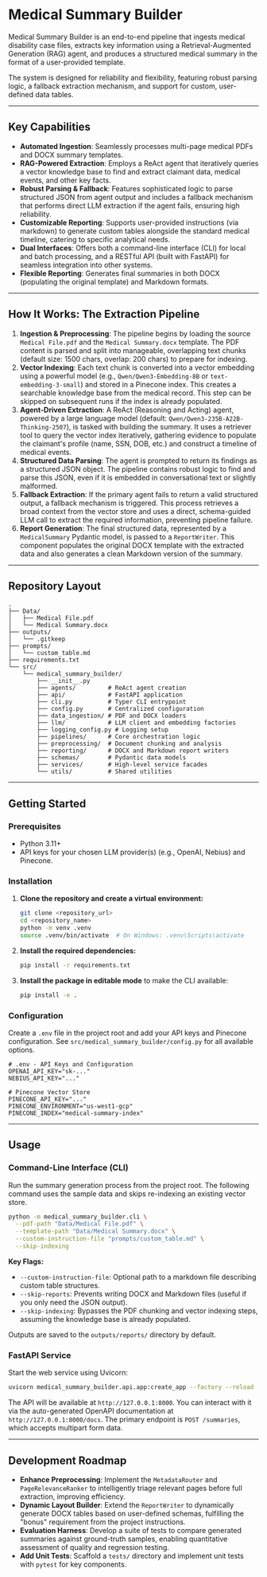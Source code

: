 # Medical Summary Builder

Medical Summary Builder is an end-to-end pipeline that ingests medical disability case files, extracts key information using a Retrieval-Augmented Generation (RAG) agent, and produces a structured medical summary in the format of a user-provided template.

The system is designed for reliability and flexibility, featuring robust parsing logic, a fallback extraction mechanism, and support for custom, user-defined data tables.

---

## Key Capabilities

- **Automated Ingestion**: Seamlessly processes multi-page medical PDFs and DOCX summary templates.
- **RAG-Powered Extraction**: Employs a ReAct agent that iteratively queries a vector knowledge base to find and extract claimant data, medical events, and other key facts.
- **Robust Parsing & Fallback**: Features sophisticated logic to parse structured JSON from agent output and includes a fallback mechanism that performs direct LLM extraction if the agent fails, ensuring high reliability.
- **Customizable Reporting**: Supports user-provided instructions (via markdown) to generate custom tables alongside the standard medical timeline, catering to specific analytical needs.
- **Dual Interfaces**: Offers both a command-line interface (CLI) for local and batch processing, and a RESTful API (built with FastAPI) for seamless integration into other systems.
- **Flexible Reporting**: Generates final summaries in both DOCX (populating the original template) and Markdown formats.

---

## How It Works: The Extraction Pipeline

1.  **Ingestion & Preprocessing**: The pipeline begins by loading the source `Medical File.pdf` and the `Medical Summary.docx` template. The PDF content is parsed and split into manageable, overlapping text chunks (default size: 1500 chars, overlap: 200 chars) to prepare for indexing.
2.  **Vector Indexing**: Each text chunk is converted into a vector embedding using a powerful model (e.g., `Qwen/Qwen3-Embedding-8B` or `text-embedding-3-small`) and stored in a Pinecone index. This creates a searchable knowledge base from the medical record. This step can be skipped on subsequent runs if the index is already populated.
3.  **Agent-Driven Extraction**: A ReAct (Reasoning and Acting) agent, powered by a large language model (default: `Qwen/Qwen3-235B-A22B-Thinking-2507`), is tasked with building the summary. It uses a retriever tool to query the vector index iteratively, gathering evidence to populate the claimant's profile (name, SSN, DOB, etc.) and construct a timeline of medical events.
4.  **Structured Data Parsing**: The agent is prompted to return its findings as a structured JSON object. The pipeline contains robust logic to find and parse this JSON, even if it is embedded in conversational text or slightly malformed.
5.  **Fallback Extraction**: If the primary agent fails to return a valid structured output, a fallback mechanism is triggered. This process retrieves a broad context from the vector store and uses a direct, schema-guided LLM call to extract the required information, preventing pipeline failure.
6.  **Report Generation**: The final structured data, represented by a `MedicalSummary` Pydantic model, is passed to a `ReportWriter`. This component populates the original DOCX template with the extracted data and also generates a clean Markdown version of the summary.

---

## Repository Layout

```
.
├── Data/
│   ├── Medical File.pdf
│   └── Medical Summary.docx
├── outputs/
│   └── .gitkeep
├── prompts/
│   └── custom_table.md
├── requirements.txt
└── src/
    └── medical_summary_builder/
        ├── __init__.py
        ├── agents/         # ReAct agent creation
        ├── api/            # FastAPI application
        ├── cli.py          # Typer CLI entrypoint
        ├── config.py       # Centralized configuration
        ├── data_ingestion/ # PDF and DOCX loaders
        ├── llm/            # LLM client and embedding factories
        ├── logging_config.py # Logging setup
        ├── pipelines/      # Core orchestration logic
        ├── preprocessing/  # Document chunking and analysis
        ├── reporting/      # DOCX and Markdown report writers
        ├── schemas/        # Pydantic data models
        ├── services/       # High-level service facades
        └── utils/          # Shared utilities
```

---

## Getting Started

### Prerequisites

- Python 3.11+
- API keys for your chosen LLM provider(s) (e.g., OpenAI, Nebius) and Pinecone.

### Installation

1.  **Clone the repository and create a virtual environment:**
    ```bash
    git clone <repository_url>
    cd <repository_name>
    python -m venv .venv
    source .venv/bin/activate  # On Windows: .venv\Scripts\activate
    ```

2.  **Install the required dependencies:**
    ```bash
    pip install -r requirements.txt
    ```

3.  **Install the package in editable mode** to make the CLI available:
    ```bash
    pip install -e .
    ```

### Configuration

Create a `.env` file in the project root and add your API keys and Pinecone configuration. See `src/medical_summary_builder/config.py` for all available options.

```dotenv
# .env - API Keys and Configuration
OPENAI_API_KEY="sk-..."
NEBIUS_API_KEY="..."

# Pinecone Vector Store
PINECONE_API_KEY="..."
PINECONE_ENVIRONMENT="us-west1-gcp"
PINECONE_INDEX="medical-summary-index"
```

---

## Usage

### Command-Line Interface (CLI)

Run the summary generation process from the project root. The following command uses the sample data and skips re-indexing an existing vector store.

```bash
python -m medical_summary_builder.cli \
  --pdf-path "Data/Medical File.pdf" \
  --template-path "Data/Medical Summary.docx" \
  --custom-instruction-file "prompts/custom_table.md" \
  --skip-indexing
```

**Key Flags:**
- `--custom-instruction-file`: Optional path to a markdown file describing custom table structures.
- `--skip-reports`: Prevents writing DOCX and Markdown files (useful if you only need the JSON output).
- `--skip-indexing`: Bypasses the PDF chunking and vector indexing steps, assuming the knowledge base is already populated.

Outputs are saved to the `outputs/reports/` directory by default.

### FastAPI Service

Start the web service using Uvicorn:

```bash
uvicorn medical_summary_builder.api.app:create_app --factory --reload
```

The API will be available at `http://127.0.0.1:8000`. You can interact with it via the auto-generated OpenAPI documentation at `http://127.0.0.1:8000/docs`. The primary endpoint is `POST /summaries`, which accepts multipart form data.

---

## Development Roadmap

- **Enhance Preprocessing**: Implement the `MetadataRouter` and `PageRelevanceRanker` to intelligently triage relevant pages before full extraction, improving efficiency.
- **Dynamic Layout Builder**: Extend the `ReportWriter` to dynamically generate DOCX tables based on user-defined schemas, fulfilling the "bonus" requirement from the project instructions.
- **Evaluation Harness**: Develop a suite of tests to compare generated summaries against ground-truth samples, enabling quantitative assessment of quality and regression testing.
- **Add Unit Tests**: Scaffold a `tests/` directory and implement unit tests with `pytest` for key components.
